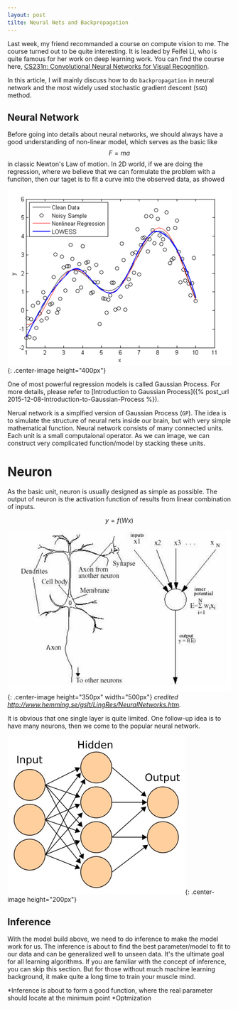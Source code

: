 ```yaml
---
layout: post
tilte: Neural Nets and Backpropagation
---
```



Last week, my friend recommanded a course on compute vision to me. The course turned out to be quite interesting. It is leaded by Feifei Li, who is quite famous for her work on deep learning work. You can find the course here, [CS231n: Convolutional Neural Networks for Visual Recognition](http://cs231n.stanford.edu/).

In this article, I will mainly discuss how to do `backpropagation` in neural network and the most widely used stochastic gradient descent (`SGD`) method.

Neural Network
------
Before going into details about neural networks, we should always have a good understanding of non-linear model, which serves as the basic like $$ F = ma$$ in classic Newton's Law of motion. In 2D world, if we are doing the regression, where we believe that we can formulate the problem with a funciton, then our taget is to fit a curve into the observed data, as showed

![nonlinear-model](/image/nonlinear.png){: .center-image height="400px"}

One of most powerful regression models is called Gaussian Process. For more details, please refer to [Introduction to Gaussian Process]({% post_url 2015-12-08-Introduction-to-Gaussian-Process %}).

Nerual network is a simplfied version of Gaussian Process (`GP`). The idea is to simulate the structure of neural nets inside our brain, but with very simple mathematical function. Neural network consists of many connected units. Each unit is a small computaional operator. As we can image, we can construct very complicated function/model by stacking these units.

Neuron
=============
As the basic unit, neuron is usually designed as simple as possible. The output of neuron is the activation function of results from linear combination of inputs.

$$
y = f(Wx)
$$

![neurons](/image/neuron.png){: .center-image height="350px" width="500px"}
*credited http://www.hemming.se/gslt/LingRes/NeuralNetworks.htm.*

It is obvious that one single layer is quite limited. One follow-up idea is to have many neurons, then we come to the popular neural network.

![network](/image/network.jpg){: .center-image height="200px"}
 
Inference                                              
------
With the model build above, we need to do inference to make the model work for us. The inference is about to find the best parameter/model to fit to our data and can be generalized well to unseen data. It's the ultimate goal for all learning algorithms. If you are familiar with the concept of inference, you can skip this section. But for those without much machine learning background, it make quite a long time to train your muscle mind.

*Inference is about to form a good function, where the real parameter should locate at the minimum point
*Optmization





